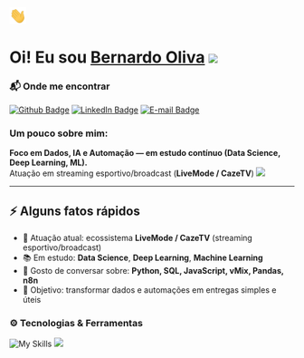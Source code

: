 <img width="30px" margin="0px" src="https://raw.githubusercontent.com/ABSphreak/ABSphreak/master/gifs/Hi.gif">
<h1>Oi! Eu sou <a href="https://github.com/bernaoliva">Bernardo Oliva</a> <img height="30px" src="https://emojis.slackmojis.com/emojis/images/1531849430/4246/blob-sunglasses.gif?1531849430"></h1>

### 📬 Onde me encontrar
[![Github Badge](https://img.shields.io/badge/-GitHub-181717?style=flat-square&logo=github&logoColor=white&link=https://github.com/bernaoliva)](https://github.com/bernaoliva)
[![LinkedIn Badge](https://img.shields.io/badge/-LinkedIn-0A66C2?style=flat-square&logo=LinkedIn&logoColor=white&link=https://www.linkedin.com/in/SEU-LINK)](https://www.linkedin.com/in/bernardo-oliva)
[![E-mail Badge](https://img.shields.io/badge/-Email-d14836?style=flat-square&logo=gmail&logoColor=white&link=mailto:SEU-EMAIL)](mailto:boliva@hotmail.com)
### Um pouco sobre mim:  
**Foco em Dados, IA e Automação — em estudo contínuo (Data Science, Deep Learning, ML).**  
Atuação em streaming esportivo/broadcast (**LiveMode / CazeTV**) <img src="https://upload.wikimedia.org/wikipedia/pt/2/22/Logotipo_da_Caz%C3%A9TV.png" width="60">

---

## ⚡️ Alguns fatos rápidos

- 🔭 Atuação atual: ecossistema **LiveMode / CazeTV** (streaming esportivo/broadcast)
- 📚 Em estudo: **Data Science**, **Deep Learning**, **Machine Learning**
- 💬 Gosto de conversar sobre: **Python, SQL, JavaScript, vMix, Pandas, n8n**
- 🎯 Objetivo: transformar dados e automações em entregas simples e úteis

### ⚙️ Tecnologias & Ferramentas 

![My Skills](https://go-skill-icons.vercel.app/api/icons?i=python,js,html,n8n,mysql,aws,matplotlib,pandas) <img src="https://www.vmix.com/images/2017/logos/web/vmix-logo/vMix-Logo-White.png" width="100">

